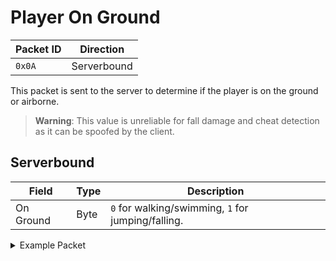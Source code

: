 # Player On Ground
| Packet ID | Direction |
| --- | --- |
| `0x0A` | Serverbound |

This packet is sent to the server to determine if the player is on the ground or airborne.

> **Warning**: This value is unreliable for fall damage and cheat detection as it can be spoofed by the client.

## Serverbound
| Field | Type | Description |
| --- | --- | --- |
| On Ground | Byte | `0` for walking/swimming, `1` for jumping/falling.

<details>
    <summary>Example Packet</summary>

| Field | Value | 
| --- | --- |
| On Ground | 1 |
</details>